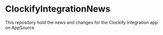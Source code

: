 # ClockifyIntegrationNews
This repository hold the news and changes for the Clockify Integration app on AppSource
